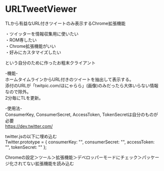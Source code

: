 URLTweetViewer
==============

TLから有益なURL付きツイートのみ表示するChrome拡張機能  

・ツイッターを情報収集用に使いたい  
・ROM専したい  
・Chrome拡張機能がいい  
・好みにカスタマイズしたい

という自分のために作ったお粗末クライアント
  
-機能-  
ホームタイムラインからURL付きのツイートを抽出して表示する。  
添付のURLが「twitpic.com/ほにゃらら」(画像)のみだったら大体いらない情報なので除外。  
2分毎にTLを更新。  
  
-使用法-  
ConsumerKey, ConsumerSecret, AccessToken, TokenSecretは自分のものが必要  
https://dev.twitter.com/  
  
twitter.jsの以下に埋め込む  
    Twitter.prototype = {
        consumerKey:    "",
        consumerSecret: "",
        accessToken:    "",
        tokenSecret:    ""
    };

Chromeの設定＞ツール＞拡張機能＞デベロッパーモードにチェック＞パッケージ化されてない拡張機能を読み込む
